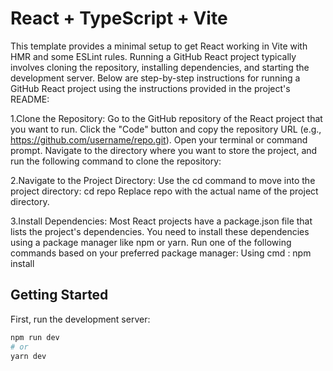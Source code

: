 # React + TypeScript + Vite

This template provides a minimal setup to get React working in Vite with HMR and some ESLint rules.
Running a GitHub React project typically involves cloning the repository, installing dependencies, and starting the development server. Below are step-by-step instructions for running a GitHub React project using the instructions provided in the project's README:

1.Clone the Repository:
Go to the GitHub repository of the React project that you want to run.
Click the "Code" button and copy the repository URL (e.g., https://github.com/username/repo.git).
Open your terminal or command prompt.
Navigate to the directory where you want to store the project, and run the following command to clone the repository:

2.Navigate to the Project Directory:
Use the cd command to move into the project directory:
cd repo
Replace repo with the actual name of the project directory.

3.Install Dependencies:
Most React projects have a package.json file that lists the project's dependencies. You need to install these dependencies using a package manager like npm or yarn.
Run one of the following commands based on your preferred package manager:
Using cmd : npm install

## Getting Started

First, run the development server:

```bash
npm run dev
# or
yarn dev
```
